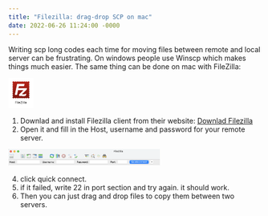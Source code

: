 ```yaml
---
title: "Filezilla: drag-drop SCP on mac"
date: 2022-06-26 11:24:00 -0000
---
```


Writing scp long codes each time for moving files between remote and local server can be frustrating. On windows people use Winscp which makes things much easier. The same thing can be done on mac with FileZilla:

<img src="../images/filezilla-2.png" width="10%" height="10%"/>

1. Downlad and install Filezilla client from their website:
[Downlad Filezilla](https://filezilla-project.org/)
2. Open it and fill in the Host, username and password for your remote server. 

<img src="../images/filezilla-1.png" width="60%" height="60%"/>

4. click quick connect. 
5. if it failed, write 22 in port section and try again. it should work.
6. Then you can just drag and drop files to copy them between two servers.
